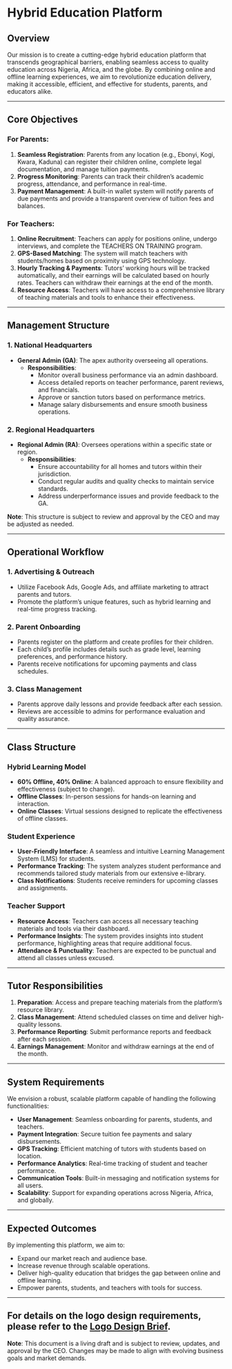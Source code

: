 # Hybrid Education Platform

## Overview

Our mission is to create a cutting-edge hybrid education platform that transcends geographical barriers, enabling seamless access to quality education across Nigeria, Africa, and the globe. By combining online and offline learning experiences, we aim to revolutionize education delivery, making it accessible, efficient, and effective for students, parents, and educators alike.

---

## Core Objectives

### For Parents:
1. **Seamless Registration**: Parents from any location (e.g., Ebonyi, Kogi, Kwara, Kaduna) can register their children online, complete legal documentation, and manage tuition payments.
2. **Progress Monitoring**: Parents can track their children’s academic progress, attendance, and performance in real-time.
3. **Payment Management**: A built-in wallet system will notify parents of due payments and provide a transparent overview of tuition fees and balances.

### For Teachers:
1. **Online Recruitment**: Teachers can apply for positions online, undergo interviews, and complete the TEACHERS ON TRAINING program.
2. **GPS-Based Matching**: The system will match teachers with students/homes based on proximity using GPS technology.
3. **Hourly Tracking & Payments**: Tutors’ working hours will be tracked automatically, and their earnings will be calculated based on hourly rates. Teachers can withdraw their earnings at the end of the month.
4. **Resource Access**: Teachers will have access to a comprehensive library of teaching materials and tools to enhance their effectiveness.

---

## Management Structure

### 1. **National Headquarters**
- **General Admin (GA)**: The apex authority overseeing all operations.
  - **Responsibilities**:
    - Monitor overall business performance via an admin dashboard.
    - Access detailed reports on teacher performance, parent reviews, and financials.
    - Approve or sanction tutors based on performance metrics.
    - Manage salary disbursements and ensure smooth business operations.

### 2. **Regional Headquarters**
- **Regional Admin (RA)**: Oversees operations within a specific state or region.
  - **Responsibilities**:
    - Ensure accountability for all homes and tutors within their jurisdiction.
    - Conduct regular audits and quality checks to maintain service standards.
    - Address underperformance issues and provide feedback to the GA.

**Note**: This structure is subject to review and approval by the CEO and may be adjusted as needed.

---

## Operational Workflow

### 1. **Advertising & Outreach**
- Utilize Facebook Ads, Google Ads, and affiliate marketing to attract parents and tutors.
- Promote the platform’s unique features, such as hybrid learning and real-time progress tracking.

### 2. **Parent Onboarding**
- Parents register on the platform and create profiles for their children.
- Each child’s profile includes details such as grade level, learning preferences, and performance history.
- Parents receive notifications for upcoming payments and class schedules.

### 3. **Class Management**
- Parents approve daily lessons and provide feedback after each session.
- Reviews are accessible to admins for performance evaluation and quality assurance.

---

## Class Structure

### Hybrid Learning Model
- **60% Offline, 40% Online**: A balanced approach to ensure flexibility and effectiveness (subject to change).
- **Offline Classes**: In-person sessions for hands-on learning and interaction.
- **Online Classes**: Virtual sessions designed to replicate the effectiveness of offline classes.

### Student Experience
- **User-Friendly Interface**: A seamless and intuitive Learning Management System (LMS) for students.
- **Performance Tracking**: The system analyzes student performance and recommends tailored study materials from our extensive e-library.
- **Class Notifications**: Students receive reminders for upcoming classes and assignments.

### Teacher Support
- **Resource Access**: Teachers can access all necessary teaching materials and tools via their dashboard.
- **Performance Insights**: The system provides insights into student performance, highlighting areas that require additional focus.
- **Attendance & Punctuality**: Teachers are expected to be punctual and attend all classes unless excused.

---

## Tutor Responsibilities

1. **Preparation**: Access and prepare teaching materials from the platform’s resource library.
2. **Class Management**: Attend scheduled classes on time and deliver high-quality lessons.
3. **Performance Reporting**: Submit performance reports and feedback after each session.
4. **Earnings Management**: Monitor and withdraw earnings at the end of the month.

---

## System Requirements

We envision a robust, scalable platform capable of handling the following functionalities:
- **User Management**: Seamless onboarding for parents, students, and teachers.
- **Payment Integration**: Secure tuition fee payments and salary disbursements.
- **GPS Tracking**: Efficient matching of tutors with students based on location.
- **Performance Analytics**: Real-time tracking of student and teacher performance.
- **Communication Tools**: Built-in messaging and notification systems for all users.
- **Scalability**: Support for expanding operations across Nigeria, Africa, and globally.

---

## Expected Outcomes

By implementing this platform, we aim to:
- Expand our market reach and audience base.
- Increase revenue through scalable operations.
- Deliver high-quality education that bridges the gap between online and offline learning.
- Empower parents, students, and teachers with tools for success.


---
For details on the logo design requirements, please refer to the [Logo Design Brief](LOGO_BRIEF.md).
---

**Note**: This document is a living draft and is subject to review, updates, and approval by the CEO. Changes may be made to align with evolving business goals and market demands.
